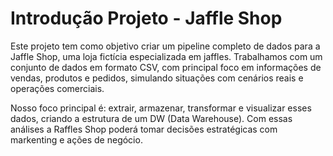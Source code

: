 # Introdução Projeto - Jaffle Shop

Este projeto tem como objetivo criar um pipeline completo de dados para a Jaffle Shop, uma loja fictícia especializada em jaffles. Trabalhamos com um conjunto de dados em formato CSV, com principal foco em informações de vendas, produtos e pedidos, simulando situações com cenários reais e operações comerciais.

Nosso foco principal é: extrair, armazenar, transformar e visualizar esses dados, criando a estrutura de um DW (Data Warehouse).
Com essas análises a Raffles Shop poderá tomar decisões estratégicas com markenting e ações de negócio.
